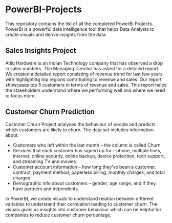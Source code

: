 # PowerBI-Projects
This repository contains the list of all the completed PowerBi Projects. PowerBI is a powerful data intelligence tool that helps Data Analysts to create visuals and derive insights from the data.

## Sales Insights Project
Atliq Hardware is an Indian Technology company that has observed a drop in sales numbers. The Managing Director has asked for a detailed report. We created a detailed report consisting of revenue trend for last few years with highlighting top regions contributing to revenue and sales. Our report showcases top 5 customers in terms of revenue and sales. This report helps the stakeholders understand where we performing well and where we need to focus more.

## Customer Churn Prediction
Customer Churn Project analyses the behaviour of people and predicts which customers are likely to churn. The data set includes information about:
- Customers who left within the last month – the column is called Churn
- Services that each customer has signed up for – phone, multiple lines, internet, online security, online backup, device protection, tech support, and streaming TV and movies
- Customer account information – how long they’ve been a customer, contract, payment method, paperless billing, monthly charges, and total charges
- Demographic info about customers – gender, age range, and if they have partners and dependents.

In PowerBI, we create visuals to understand relation between different variables to understand their correlation leading to customer churn. The visuals gives us insights into customer behaviour which can be helpful for companies to reduce customer churn percentage.
